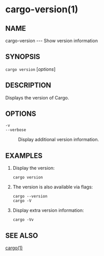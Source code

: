 # cargo-version(1)

## NAME

cargo-version --- Show version information

## SYNOPSIS

`cargo version` [_options_]

## DESCRIPTION

Displays the version of Cargo.

## OPTIONS

<dl>

<dt class="option-term" id="option-cargo-version--v"><a class="option-anchor" href="#option-cargo-version--v"></a><code>-v</code></dt>
<dt class="option-term" id="option-cargo-version---verbose"><a class="option-anchor" href="#option-cargo-version---verbose"></a><code>--verbose</code></dt>
<dd class="option-desc"><p>Display additional version information.</p>
</dd>


</dl>

## EXAMPLES

1. Display the version:

       cargo version

2. The version is also available via flags:

       cargo --version
       cargo -V

3. Display extra version information:

       cargo -Vv

## SEE ALSO
[cargo(1)](cargo.html)
